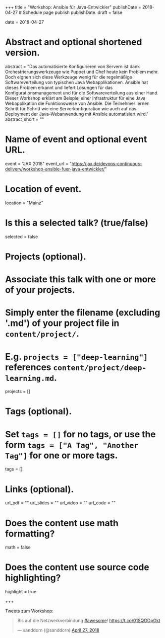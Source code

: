 +++
title = "Workshop: Ansible für Java-Entwickler"
publishDate = 2018-04-27  # Schedule page publish publishDate.
draft = false

date = 2018-04-27

# Abstract and optional shortened version.
abstract = "Das automatisierte Konfigurieren von Servern ist dank Orchestrierungswerkzeuge wie Puppet und Chef heute kein Problem mehr. Doch eignen sich diese Werkzeuge wenig für die regelmäßige Softwareverteilung von typischen Java Webapplikationen. Ansible hat dieses Problem erkannt und liefert Lösungen für das Konfigurationsmanagement und für die Softwareverteilung aus einer Hand. Dieser Workshop erklärt am Beispiel einer Infrastruktur für eine Java Webapplikation die Funktionsweise von Ansible. Die Teilnehmer lernen Schritt für Schritt wie eine Serverkonfiguration wie auch auf das Deployment der Java-Webanwendung mit Ansible automatisiert wird."
abstract_short = ""

# Name of event and optional event URL.
event = "JAX 2018"
event_url = "https://jax.de/devops-continuous-delivery/workshop-ansible-fuer-java-entwickler/"

# Location of event.
location = "Mainz"

# Is this a selected talk? (true/false)
selected = false

# Projects (optional).
#   Associate this talk with one or more of your projects.
#   Simply enter the filename (excluding '.md') of your project file in `content/project/`.
#   E.g. `projects = ["deep-learning"]` references `content/project/deep-learning.md`.
projects = []

# Tags (optional).
#   Set `tags = []` for no tags, or use the form `tags = ["A Tag", "Another Tag"]` for one or more tags.
tags = []

# Links (optional).
url_pdf = ""
url_slides = ""
url_video = ""
url_code = ""

# Does the content use math formatting?
math = false

# Does the content use source code highlighting?
highlight = true


+++

Tweets zum Workshop:


<blockquote class="twitter-tweet" data-partner="tweetdeck"><p lang="de" dir="ltr">Bis auf die Netzwerkverbindung <a href="https://twitter.com/hashtag/awesome?src=hash&amp;ref_src=twsrc%5Etfw">#awesome</a>! <a href="https://t.co/01SQGOpGkt">https://t.co/01SQGOpGkt</a></p>&mdash; sanddorn (@sanddorn) <a href="https://twitter.com/sanddorn/status/989935330206867457?ref_src=twsrc%5Etfw">April 27, 2018</a></blockquote>
<script async src="https://platform.twitter.com/widgets.js" charset="utf-8"></script>
